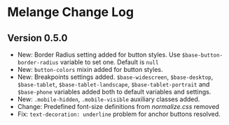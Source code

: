 # Melange Change Log

## Version 0.5.0
- New: Border Radius setting added for button styles. Use `$base-button-border-radius` variable to set one. Default is `null`
- New: `button-colors` mixin added for button styles. 
- New: Breakpoints settings added. `$base-widescreen`, `$base-desktop`, `$base-tablet`, `$base-tablet-landscape`, `$base-tablet-portrait` and `$base-phone` variables added both to default variables and settings.
- New: `.mobile-hidden`, `.mobile-visible` auxiliary classes added.
- Change: Predefined font-size definitions from _normalize.css_ removed
- Fix: `text-decoration: underline` problem for anchor buttons resolved.